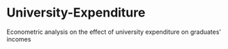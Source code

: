 # University-Expenditure
Econometric analysis on the effect of university expenditure on graduates' incomes
